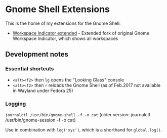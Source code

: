 # Gnome Shell Extensions

This is the home of my extensions for the Gnome Shell:

* [Workspace Indicator extended](tree/master/workspace-indicator-extended/) - Extended fork of original Gnome Workspace Indicator, which shows all workspaces

## Development notes

### Essential shortcuts

* `<alt><f2>` then `lg` opens the "Looking Glass" console
* `<alt><f2>` then `r` reloads the Gnome Shell (as of Feb.2017 not available in Wayland under Fedora 25)

### Logging

`journalctl /usr/bin/gnome-shell -f -o cat` (older version: journalctl /usr/bin/gnome-session -f -o cat)

Use in combination with `log('xyz')`, which is a shorthand for `global.log()`.
